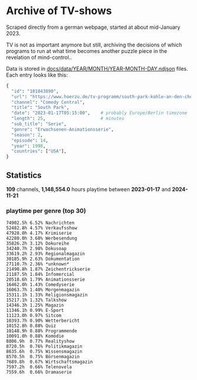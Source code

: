 # Archive of TV-shows

Scraped directly from a german webpage, started at about mid-January 2023.

TV is not as important anymore but still, archiving the decisions of which programs to run at what time
becomes another puzzle piece in the revelation of mind-control.. 

Data is stored in [docs/data/YEAR/MONTH/YEAR-MONTH-DAY.ndjson](docs/data/) files. 
Each entry looks like this:

```python
{
  "id": "181043890", 
  "url": "https://www.hoerzu.de/tv-programm/south-park-kohle-an-den-chefkoch/bid_181043890/", 
  "channel": "Comedy Central", 
  "title": "South Park", 
  "date": "2023-01-17T05:15:00",    # probably Europe/Berlin timezone 
  "length": 25,                     # minutes 
  "sub_title": "Serie", 
  "genre": "Erwachsenen-Animationsserie", 
  "season": 2, 
  "episode": 14, 
  "year": 1998, 
  "countries": ["USA"],
}
```

## Statistics

**109** channels, **1,148,554.0** hours playtime between **2023-01-17** and **2024-11-21**


### playtime per genre (top 30)

    74902.5h 6.52% Nachrichten
    52482.8h 4.57% Verkaufsshow
    47928.0h 4.17% Krimiserie
    42280.0h 3.68% Werbesendung
    35826.2h 3.12% Dokureihe
    34240.7h 2.98% Dokusoap
    33619.2h 2.93% Regionalmagazin
    30185.9h 2.63% Dokumentation
    27110.7h 2.36% *unknown*
    21490.8h 1.87% Zeichentrickserie
    21187.5h 1.84% Infomercial
    20518.6h 1.79% Animationsserie
    16462.0h 1.43% Comedyserie
    16063.7h 1.40% Morgenmagazin
    15311.1h 1.33% Religionsmagazin
    15217.1h 1.32% Talkshow
    14346.3h 1.25% Magazin
    11346.1h 0.99% E-Sport
    11123.0h 0.97% Sitcom
    10393.7h 0.90% Wetterbericht
    10152.8h 0.88% Quiz
    10148.9h 0.88% Programmende
    10091.0h 0.88% Komödie
    8806.9h  0.77% Realityshow
    8720.5h  0.76% Politikmagazin
    8635.6h  0.75% Wissensmagazin
    8570.5h  0.75% Börsenmagazin
    7689.8h  0.67% Wirtschaftsmagazin
    7597.2h  0.66% Telenovela
    7559.6h  0.66% Dramaserie
